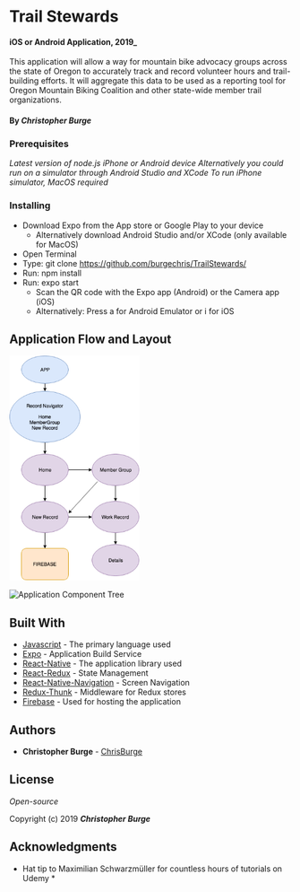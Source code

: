 # Trail Stewards

#### iOS or Android Application, 2019_

This application will allow a way for mountain bike advocacy groups across the state of Oregon to accurately track and record volunteer hours and trail-building efforts. It will aggregate this data to be used as a reporting tool for Oregon Mountain Biking Coalition and other state-wide member trail organizations.

#### By _**Christopher Burge**_

### Prerequisites

_Latest version of node.js_
_iPhone or Android device_
_Alternatively you could run on a simulator through Android Studio and XCode_
  _To run iPhone simulator, MacOS required_

### Installing

- Download Expo from the App store or Google Play to your device
  - Alternatively download Android Studio and/or XCode (only available for MacOS)
- Open Terminal
- Type: git clone https://github.com/burgechris/TrailStewards/
- Run: npm install
- Run: expo start
  - Scan the QR code with the Expo app (Android) or the Camera app (iOS)
  - Alternatively: Press a for Android Emulator or i for iOS

## Application Flow and Layout

<img src="assets/images/TrailAppComponentChart.png"
     alt="Application Component Tree"
     style="float: center" 
     height= "400" /> 

<img src="assets/images/TrailAppComponentUI.png"
     alt="Application Component Tree"
     style="float: center" 
     height= "400" />      

## Built With

* [Javascript](https://javascript.info/) - The primary language used
* [Expo](https://expo.io/) - Application Build Service
* [React-Native](https://facebook.github.io/react-native/) - The application library used
* [React-Redux](https://react-redux.js.org/) - State Management
* [React-Native-Navigation](https://reactnavigation.org/) - Screen Navigation
* [Redux-Thunk](https://github.com/reduxjs/redux-thunk) - Middleware for Redux stores
* [Firebase](https://firebase.google.com/) - Used for hosting the application

## Authors

* **Christopher Burge** - [ChrisBurge](https://github.com/burgechris)

## License

*Open-source*

Copyright (c) 2019 **_Christopher Burge_**

## Acknowledgments

* Hat tip to Maximilian Schwarzmüller for countless hours of tutorials on Udemy *

